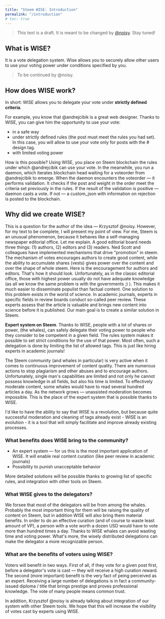 ```yaml
---
title: "Steem WISE: Introduction"
permalink: "/introduction"
# toc: true
---
```


> This text is a draft. It is meant to be changed by [@noisy](https://steemit.com/@noisy). Stay tuned!



## What is WISE?

It is a vote delegation system. Wise allows you to securely allow other users to use your voting power under conditions specified by you.

> To be continued by @noisy.



## How does WISE work?

In short: WISE allows you to delegate your vote under **strictly defined criteria**.

For example, you know that @andrejcibik is a great web designer. Thanks to WISE, you can give him the opportunity to use your vote:

- in a safe way
- under strictly defined rules (the post must meet the rules you had set). In this case, you will allow to use your vote only for posts with the # design tag.
- with limited voting power

How is this possible? Using WISE, you place on Steem blockchain the rules under which @andrejcibik can use your vote. In the meanwhile, you run a daemon, which iterates blockchain head waiting for a voteorder from @andrejcibik to emerge. When the daemon encounters the voteorder — it performs validation. It checks if the post and weight in the order meet the criteria set previously in the rules. If the result of the validation is positive — daemon casts a vote. If not — a custom_json with information on rejection is posted to the blockchain.



## Why did we create WISE?

This is a question for the author of the idea — Krzysztof @noisy. However, for my text to be complete, I will present my point of view. For me, Steem is an unusual phenomenon, because it behaves like a self-managing newspaper editorial office. Let me explain. A good editorial board needs three things: (1) authors, (2) editors and (3) readers. Ned Scott and colleagues have implemented mechanisms that drive "promotion" in steem. The mechanism of votes encourages authors to create good content, while the ability to accumulate shares (vests) gives power over the content and over the shape of whole steem. Here is the encouragement for authors and editors. That's how it should look. Unfortunately, as in the classic editorial office, those with highest power usually do not have adequate knowledge (as all we know the same problem is with the governments ;) ). This makes it much easier to disseminate populist than factual content. One solution to this problem exists in the world of science. In academic journals, experts in specific fields in review boards conduct so-called peer review.  These experts assess that the article is valuable and brings new content into science before it is published. Our main goal is to create a similar solution in Steem.

**Expert system on Steem**. Thanks to WISE, people with a lot of shares or power, (the whales), can safely delegate their voting power to people who they consider to be competent in a given field. The rules system makes it possible to set strict conditions for the use of that power. Most often, such a delegation is done by limiting the list of allowed tags. This is just like hiring experts in academic journals!

The Steem community (and whales in particular) is very active when it comes to continuous improvement of content quality. There are numerous actions to stop plagiarism and other abuses and to encourage authors. Unfortunately, single man's capabilities are limited and not only he cannot possess knowledge in all fields, but also his time is limited. To effectively moderate content, some whales would have to read several hundred articles a day. As the network grows — unassisted moderation becomes impossible. This is the place of the expert system that is possible thanks to WISE.

I'd like to have the ability to say that WISE is a revolution, but because quite successful moderation and cleaning of tags already exist - WISE is an evolution - it is a tool that will simply facilitate and improve already existing processes.



### What benefits does WISE bring to the community?

- An expert system — for us this is the most important application of WISE. It will enable real content curation (like peer review in academic journals)
- Possibility to punish unacceptable behavior

More detailed solutions will be possible thanks to growing list of specific rules, and integration with other tools on Steem.



### What WISE gives to the delegators?

We forsee that most of the delegators will be from among the whales. Probably the most important thing for them will be raising the quality of content on Steem, but in addition WISE will also bring them material benefits. In order to do an effective curation (and of course to waste least amount of VP), a person with a vote worth a dozen USD would have to vote more than hundred times a day. Thanks to WISE whales can avoid wasting time and voting power. What's more, the wisely distributed delegations can make the delegator a more recognizable person.



### What are the benefits of voters using WISE?

Voters will benefit in two ways. First of all, if they vote for a given post first, before a delegator's vote is cast — they will receive a high curation reward. The second (more important) benefit is the very fact of peing perceived as an expert. Receiving a large number of delegations is in fact a community-issued diploma / title that brings prestige and proves professional knowledge. The vote of many people means common trust.

In addition, Krzysztof @noisy is already talking about integration of our system with other Steem tools. We hope that this will increase the visibility of votes cast by experts using WISE.
